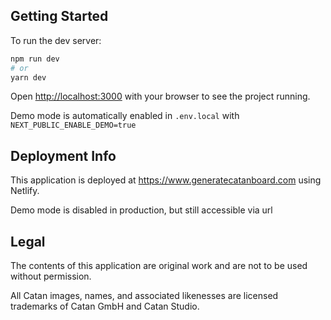 ## Getting Started

To run the dev server:

```bash
npm run dev
# or
yarn dev
```

Open [http://localhost:3000](http://localhost:3000) with your browser to see the project running.

Demo mode is automatically enabled in `.env.local` with `NEXT_PUBLIC_ENABLE_DEMO=true`


## Deployment Info

This application is deployed at https://www.generatecatanboard.com using Netlify.

Demo mode is disabled in production, but still accessible via url

## Legal

The contents of this application are original work and are not to be used without permission.

All Catan images, names, and associated likenesses are licensed trademarks of Catan GmbH and Catan Studio.
